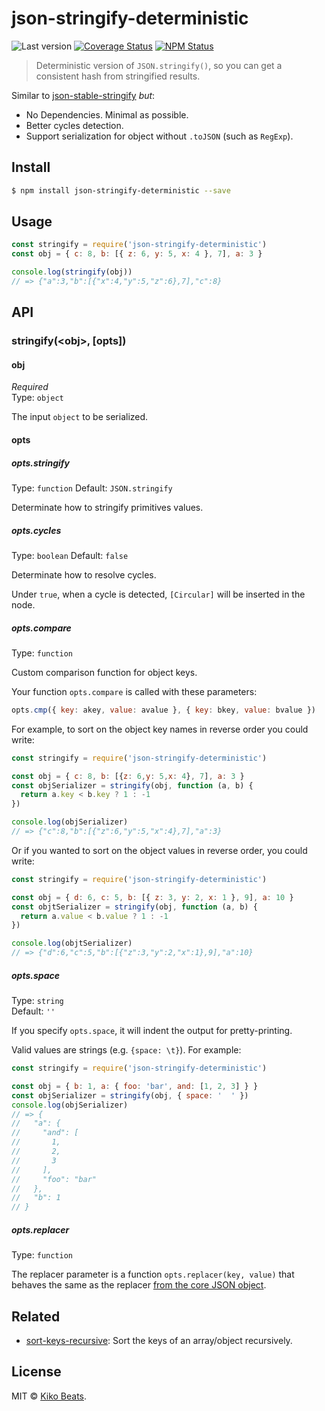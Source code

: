 # json-stringify-deterministic

![Last version](https://img.shields.io/github/tag/Kikobeats/json-stringify-deterministic.svg?style=flat-square)
[![Coverage Status](https://img.shields.io/coveralls/Kikobeats/json-stringify-deterministic.svg?style=flat-square)](https://coveralls.io/github/Kikobeats/json-stringify-deterministic)
[![NPM Status](https://img.shields.io/npm/dm/json-stringify-deterministic.svg?style=flat-square)](https://www.npmjs.org/package/json-stringify-deterministic)

> Deterministic version of `JSON.stringify()`, so you can get a consistent hash from stringified results.

Similar to [json-stable-stringify](https://github.com/substack/json-stable-stringify) *but*:

- No Dependencies. Minimal as possible.
- Better cycles detection.
- Support serialization for object without `.toJSON` (such as `RegExp`).

## Install

```bash
$ npm install json-stringify-deterministic --save
```

## Usage

```js
const stringify = require('json-stringify-deterministic')
const obj = { c: 8, b: [{ z: 6, y: 5, x: 4 }, 7], a: 3 }

console.log(stringify(obj))
// => {"a":3,"b":[{"x":4,"y":5,"z":6},7],"c":8}
```

## API

### stringify(&lt;obj&gt;, [opts])

#### obj

*Required*<br>
Type: `object`

The input `object` to be serialized.

#### opts

##### opts.stringify

Type: `function`
Default: `JSON.stringify`

Determinate how to stringify primitives values.

##### opts.cycles

Type: `boolean`
Default: `false`

Determinate how to resolve cycles.

Under `true`, when a cycle is detected, `[Circular]` will be inserted in the node.

##### opts.compare

Type: `function`

Custom comparison function for object keys.

Your function `opts.compare` is called with these parameters:

``` js
opts.cmp({ key: akey, value: avalue }, { key: bkey, value: bvalue })
```

For example, to sort on the object key names in reverse order you could write:

``` js
const stringify = require('json-stringify-deterministic')

const obj = { c: 8, b: [{z: 6,y: 5,x: 4}, 7], a: 3 }
const objSerializer = stringify(obj, function (a, b) {
  return a.key < b.key ? 1 : -1
})

console.log(objSerializer)
// => {"c":8,"b":[{"z":6,"y":5,"x":4},7],"a":3}
```

Or if you wanted to sort on the object values in reverse order, you could write:

```js
const stringify = require('json-stringify-deterministic')

const obj = { d: 6, c: 5, b: [{ z: 3, y: 2, x: 1 }, 9], a: 10 }
const objtSerializer = stringify(obj, function (a, b) {
  return a.value < b.value ? 1 : -1
})

console.log(objtSerializer)
// => {"d":6,"c":5,"b":[{"z":3,"y":2,"x":1},9],"a":10}
```

##### opts.space

Type: `string`<br>
Default: `''`

If you specify `opts.space`, it will indent the output for pretty-printing.

Valid values are strings (e.g. `{space: \t}`). For example:

```js
const stringify = require('json-stringify-deterministic')

const obj = { b: 1, a: { foo: 'bar', and: [1, 2, 3] } }
const objSerializer = stringify(obj, { space: '  ' })
console.log(objSerializer)
// => {
//   "a": {
//     "and": [
//       1,
//       2,
//       3
//     ],
//     "foo": "bar"
//   },
//   "b": 1
// }
```

##### opts.replacer

Type: `function`<br>

The replacer parameter is a function `opts.replacer(key, value)` that behaves
the same as the replacer
[from the core JSON object](https://developer.mozilla.org/en-US/docs/Web/JavaScript/Guide/Using_native_JSON#The_replacer_parameter).

## Related

- [sort-keys-recursive](https://github.com/Kikobeats/sort-keys-recursive): Sort the keys of an array/object recursively.

## License

MIT © [Kiko Beats](https://github.com/Kikobeats).
